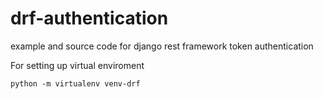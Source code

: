 # drf-authentication
example and source code for django rest framework token authentication


For setting up virtual enviroment

`python -m virtualenv venv-drf`
